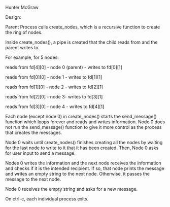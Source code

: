Hunter McGraw

Design:

Parent Process calls create_nodes, which is a recursive function to create the ring of nodes.

Inside create_nodes(), a pipe is created that the child reads from and the parent writes to.

For example, for 5 nodes:

reads from fd\[4\]\[0\] - node 0 (parent) - writes to fd\[0\]\[1\]

reads from fd\[0\]\[0\] - node 1 - writes to fd\[1\]\[1\]

reads from fd\[1\]\[0\] - node 2 - writes to fd\[2\]\[1\]

reads from fd\[2\]\[0\] - node 3- writes to fd\[3\]\[1\]

reads from fd\[3\]\[0\] - node 4 - writes to fd\[4\]\[1\]


Each node (except node 0) in create_nodes() starts the send_message() function which loops forever and reads and writes information.
Node 0 does not run the send_message() function to give it more control as the process that creates the messages.

Node 0 waits until create_nodes() finishes creating all the nodes by waiting for the last node to write to it that it has been created.
Then, Node 0 asks for user input to send a message.

Nodes 0 writes the information and the next node receives the information and checks if it is the intended recipient.
If so, that node prints the message and writes an empty string to the next node. Otherwise, it passes the message to the next node.

Node 0 receives the empty string and asks for a new message.

On ctrl-c, each individual process exits.

